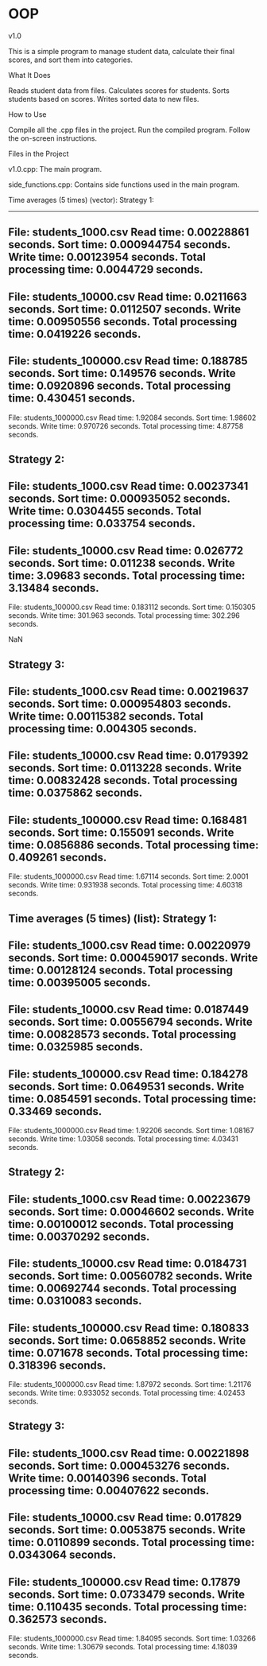 # OOP
v1.0

This is a simple program to manage student data, calculate their final scores, and sort them into categories.


What It Does


Reads student data from files.
Calculates scores for students.
Sorts students based on scores.
Writes sorted data to new files.


How to Use


Compile all the .cpp files in the project.
Run the compiled program.
Follow the on-screen instructions.


Files in the Project


v1.0.cpp: The main program.

side_functions.cpp: Contains side functions used in the main program.

Time averages (5 times) (vector):
Strategy 1:

-----------------------------------------
File: students_1000.csv
Read time: 0.00228861 seconds.
Sort time: 0.000944754 seconds.
Write time: 0.00123954 seconds.
Total processing time: 0.0044729 seconds.
-----------------------------------------
File: students_10000.csv
Read time: 0.0211663 seconds.
Sort time: 0.0112507 seconds.
Write time: 0.00950556 seconds.
Total processing time: 0.0419226 seconds.
-----------------------------------------
File: students_100000.csv
Read time: 0.188785 seconds.
Sort time: 0.149576 seconds.
Write time: 0.0920896 seconds.
Total processing time: 0.430451 seconds.
-----------------------------------------
File: students_1000000.csv
Read time: 1.92084 seconds.
Sort time: 1.98602 seconds.
Write time: 0.970726 seconds.
Total processing time: 4.87758 seconds.

Strategy 2:
-----------------------------------------
File: students_1000.csv
Read time: 0.00237341 seconds.
Sort time: 0.000935052 seconds.
Write time: 0.0304455 seconds.
Total processing time: 0.033754 seconds.
-----------------------------------------
File: students_10000.csv
Read time: 0.026772 seconds.
Sort time: 0.011238 seconds.
Write time: 3.09683 seconds.
Total processing time: 3.13484 seconds.
-----------------------------------------
File: students_100000.csv
Read time: 0.183112 seconds.
Sort time: 0.150305 seconds.
Write time: 301.963 seconds.
Total processing time: 302.296 seconds.

NaN

Strategy 3:
-----------------------------------------
File: students_1000.csv
Read time: 0.00219637 seconds.
Sort time: 0.000954803 seconds.
Write time: 0.00115382 seconds.
Total processing time: 0.004305 seconds.
-----------------------------------------
File: students_10000.csv
Read time: 0.0179392 seconds.
Sort time: 0.0113228 seconds.
Write time: 0.00832428 seconds.
Total processing time: 0.0375862 seconds.
-----------------------------------------
File: students_100000.csv
Read time: 0.168481 seconds.
Sort time: 0.155091 seconds.
Write time: 0.0856886 seconds.
Total processing time: 0.409261 seconds.
-----------------------------------------
File: students_1000000.csv
Read time: 1.67114 seconds.
Sort time: 2.0001 seconds.
Write time: 0.931938 seconds.
Total processing time: 4.60318 seconds.

Time averages (5 times) (list):
Strategy 1:
-----------------------------------------
File: students_1000.csv
Read time: 0.00220979 seconds.
Sort time: 0.000459017 seconds.
Write time: 0.00128124 seconds.
Total processing time: 0.00395005 seconds.
-----------------------------------------
File: students_10000.csv
Read time: 0.0187449 seconds.
Sort time: 0.00556794 seconds.
Write time: 0.00828573 seconds.
Total processing time: 0.0325985 seconds.
-----------------------------------------
File: students_100000.csv
Read time: 0.184278 seconds.
Sort time: 0.0649531 seconds.
Write time: 0.0854591 seconds.
Total processing time: 0.33469 seconds.
-----------------------------------------
File: students_1000000.csv
Read time: 1.92206 seconds.
Sort time: 1.08167 seconds.
Write time: 1.03058 seconds.
Total processing time: 4.03431 seconds.

Strategy 2:
-----------------------------------------
File: students_1000.csv
Read time: 0.00223679 seconds.
Sort time: 0.00046602 seconds.
Write time: 0.00100012 seconds.
Total processing time: 0.00370292 seconds.
-----------------------------------------
File: students_10000.csv
Read time: 0.0184731 seconds.
Sort time: 0.00560782 seconds.
Write time: 0.00692744 seconds.
Total processing time: 0.0310083 seconds.
-----------------------------------------
File: students_100000.csv
Read time: 0.180833 seconds.
Sort time: 0.0658852 seconds.
Write time: 0.071678 seconds.
Total processing time: 0.318396 seconds.
-----------------------------------------
File: students_1000000.csv
Read time: 1.87972 seconds.
Sort time: 1.21176 seconds.
Write time: 0.933052 seconds.
Total processing time: 4.02453 seconds.

Strategy 3:
-----------------------------------------
File: students_1000.csv
Read time: 0.00221898 seconds.
Sort time: 0.000453276 seconds.
Write time: 0.00140396 seconds.
Total processing time: 0.00407622 seconds.
-----------------------------------------
File: students_10000.csv
Read time: 0.017829 seconds.
Sort time: 0.0053875 seconds.
Write time: 0.0110899 seconds.
Total processing time: 0.0343064 seconds.
-----------------------------------------
File: students_100000.csv
Read time: 0.17879 seconds.
Sort time: 0.0733479 seconds.
Write time: 0.110435 seconds.
Total processing time: 0.362573 seconds.
-----------------------------------------
File: students_1000000.csv
Read time: 1.84095 seconds.
Sort time: 1.03266 seconds.
Write time: 1.30679 seconds.
Total processing time: 4.18039 seconds.
